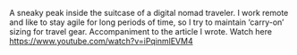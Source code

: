 A sneaky peak inside the suitcase of a digital nomad traveler. I work remote and like to stay agile for long periods of time, so I try to maintain ‘carry-on’ sizing for travel gear. Accompaniment to the article I wrote. Watch here https://www.youtube.com/watch?v=iPqinmlEVM4	